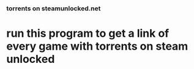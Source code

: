 ### torrents on steamunlocked.net <br>
# run this program to get a link of every game with torrents on steam unlocked <br>
